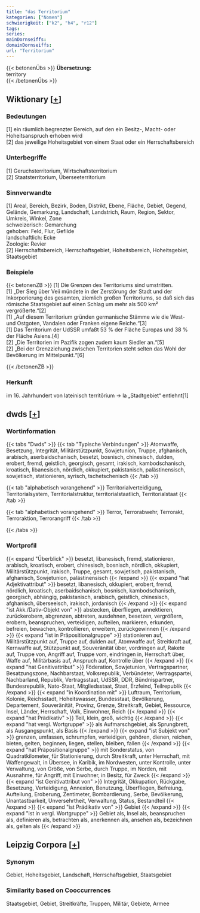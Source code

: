 ```yaml
---
title: "das Territorium"
kategorien: ["Nomen"]
schwierigkeit: ["k2", "h4", "r12"]
tags:
series:
mainDornseiffs:
domainDornseiffs:
url: "Territorium"
---
```


{{< betonenÜbs >}}
**Übersetzung:**  
territory  
{{< /betonenÜbs >}}

## Wiktionary [[+](https://de.wiktionary.org/wiki/Territorium)]

### Bedeutungen
[1] ein räumlich begrenzter Bereich, auf den ein Besitz-, Macht- oder Hoheitsanspruch erhoben wird  
[2] das jeweilige Hoheitsgebiet von einem Staat oder ein Herrschaftsbereich  

### Unterbegriffe
[1] Geruchsterritorium, Wirtschaftsterritorium  
[2] Staatsterritorium, Überseeterritorium  

### Sinnverwandte
[1] Areal, Bereich, Bezirk, Boden, Distrikt, Ebene, Fläche, Gebiet, Gegend, Gelände, Gemarkung, Landschaft, Landstrich, Raum, Region, Sektor, Umkreis, Winkel, Zone  
schweizerisch: Gemarchung  
gehoben: Feld, Flur, Gefilde  
landschaftlich: Ecke  
Zoologie: Revier  
[2] Herrschaftsbereich, Herrschaftsgebiet, Hoheitsbereich, Hoheitsgebiet, Staatsgebiet  

### Beispiele
{{< betonenZB >}}
[1] Die Grenzen des Territoriums sind umstritten.  
[1] „Der Sieg über Veii mündete in der Zerstörung der Stadt und der Inkorporierung des gesamten, ziemlich großen Territoriums, so daß sich das römische Staatsgebiet auf einen Schlag um mehr als 500 km² vergrößerte.“[2]  
[1] „Auf diesem Territorium gründen germanische Stämme wie die West- und Ostgoten, Vandalen oder Franken eigene Reiche.“[3]  
[1] Das Territorium der UdSSR umfaßt 53 % der Fläche Europas und 38 % der Fläche Asiens.[4]  
[2] „Die Territorien im Pazifik zogen zudem kaum Siedler an.“[5]  
[2] „Bei der Grenzziehung zwischen Territorien steht selten das Wohl der Bevölkerung im Mittelpunkt.“[6]  

{{< /betonenZB >}}
### Herkunft
im 16. Jahrhundert von lateinisch territōrium → la „Stadtgebiet“ entlehnt[1]  



## dwds [[+](https://www.dwds.de/wb/Territorium)]

### Wortinformation
{{< tabs "Dwds" >}}
{{< tab "Typische Verbindungen" >}}
Atomwaffe, Besetzung, Integrität, Militärstützpunkt, Sowjetunion, Truppe, afghanisch, arabisch, aserbaidschanisch, besetzt, bosnisch, chinesisch, dulden, erobert, fremd, geistlich, georgisch, gesamt, irakisch, kambodschanisch, kroatisch, libanesisch, nördlich, okkupiert, pakistanisch, palästinensisch, sowjetisch, stationieren, syrisch, tschetschenisch
{{< /tab >}}

{{< tab "alphabetisch vorangehend" >}}
Territorialverteidigung, Territorialsystem, Territorialstruktur, territorialstaatlich, Territorialstaat
{{< /tab >}}

{{< tab "alphabetisch vorangehend" >}}
Terror, Terrorabwehr, Terrorakt, Terroraktion, Terrorangriff
{{< /tab >}}

{{< /tabs >}}

### Wortprofil
{{< expand "Überblick" >}} besetzt, libanesisch, fremd, stationieren, arabisch, kroatisch, erobert, chinesisch, bosnisch, nördlich, okkupiert, Militärstützpunkt, irakisch, Truppe, gesamt, sowjetisch, pakistanisch, afghanisch, Sowjetunion, palästinensisch {{< /expand >}}
{{< expand "hat Adjektivattribut" >}} besetzt, libanesisch, okkupiert, erobert, fremd, nördlich, kroatisch, aserbaidschanisch, bosnisch, kambodschanisch, georgisch, abhängig, pakistanisch, arabisch, geistlich, chinesisch, afghanisch, überseeisch, irakisch, jordanisch {{< /expand >}}
{{< expand "ist Akk./Dativ-Objekt von" >}} abstecken, überfliegen, annektieren, zurückerobern, abgrenzen, abtreten, ausdehnen, besetzen, vergrößern, erobern, beanspruchen, verteidigen, aufteilen, markieren, erkunden, befreien, bewachen, kontrollieren, erweitern, zurückgewinnen {{< /expand >}}
{{< expand "ist in Präpositionalgruppe" >}} stationieren auf, Militärstützpunkt auf, Truppe auf, dulden auf, Atomwaffe auf, Streitkraft auf, Kernwaffe auf, Stützpunkt auf, Souveränität über, vordringen auf, Rakete auf, Truppe von, Angriff auf, Truppe vom, eindringen in, Herrschaft über, Waffe auf, Militärbasis auf, Anspruch auf, Kontrolle über {{< /expand >}}
{{< expand "hat Genitivattribut" >}} Föderation, Sowjetunion, Vertragspartner, Besatzungszone, Nachbarstaat, Volksrepublik, Verbündeter, Vertragspartei, Nachbarland, Republik, Vertragsstaat, UdSSR, DDR, Bündnispartner, Bundesrepublik, Nato-Staat, Mitgliedsstaat, Staat, Erzfeind, Teilrepublik {{< /expand >}}
{{< expand "in Koordination mit" >}} Luftraum, Territorium, Kolonie, Reichsstadt, Hoheitswasser, Bundesstaat, Bevölkerung, Departement, Souveränität, Provinz, Grenze, Streitkraft, Gebiet, Ressource, Insel, Länder, Herrschaft, Volk, Einwohner, Reich {{< /expand >}}
{{< expand "hat Prädikativ" >}} Teil, klein, groß, wichtig {{< /expand >}}
{{< expand "hat vergl. Wortgruppe" >}} als Aufmarschgebiet, als Sprungbrett, als Ausgangspunkt, als Basis {{< /expand >}}
{{< expand "ist Subjekt von" >}} grenzen, umfassen, schrumpfen, verteidigen, gehören, dienen, reichen, bieten, gelten, beginnen, liegen, stellen, bleiben, fallen {{< /expand >}}
{{< expand "hat Präpositionalgruppe" >}} mit Sonderstatus, von Quadratkilometer, für Stationierung, durch Streitkraft, unter Herrschaft, mit Waffengewalt, in Übersee, in Karibik, im Nordwesten, unter Kontrolle, unter Verwaltung, von Größe, von Serbe, durch Truppe, im Norden, mit Ausnahme, für Angriff, mit Einwohner, in Besitz, für Zweck {{< /expand >}}
{{< expand "ist Genitivattribut von" >}} Integrität, Okkupation, Rückgabe, Besetzung, Verteidigung, Annexion, Benutzung, Überfliegen, Befreiung, Aufteilung, Eroberung, Zentimeter, Bombardierung, Serbe, Bevölkerung, Unantastbarkeit, Unversehrtheit, Verwaltung, Status, Bestandteil {{< /expand >}}
{{< expand "ist Prädikativ von" >}} Gebiet {{< /expand >}}
{{< expand "ist in vergl. Wortgruppe" >}} Gebiet als, Insel als, beanspruchen als, definieren als, betrachten als, anerkennen als, ansehen als, bezeichnen als, gelten als {{< /expand >}}

## Leipzig Corpora [[+](https://corpora.uni-leipzig.de/en/res?word=Territorium&corpusId=deu_newscrawl-public_2018)]


### Synonym
Gebiet, Hoheitsgebiet, Landschaft, Herrschaftsgebiet, Staatsgebiet


### Similarity based on Cooccurrences
Staatsgebiet, Gebiet, Streitkräfte, Truppen, Militär, Gebiete, Armee

